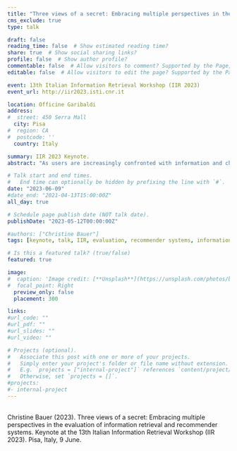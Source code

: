 ```yaml
---
title: "Three views of a secret: Embracing multiple perspectives in the evaluation of information retrieval and recommender systems"
cms_exclude: true
type: talk

draft: false
reading_time: false  # Show estimated reading time?
share: true  # Show social sharing links?
profile: false  # Show author profile?
commentable: false  # Allow visitors to comment? Supported by the Page, Post, and Docs content types.
editable: false  # Allow visitors to edit the page? Supported by the Page, Post, and Docs content types.

event: 13th Italian Information Retrieval Workshop (IIR 2023)
event_url: http://iir2023.isti.cnr.it

location: Officine Garibaldi
address:
#  street: 450 Serra Mall
  city: Pisa
#  region: CA
#  postcode: ''
  country: Italy

summary: IIR 2023 Keynote.
abstract: "As users are increasingly confronted with information and choice overload, we need the ‘right’ information, at the ‘right’ time, in the ‘right’ place, in the ‘right’ way, to the ‘right’ person. Information retrieval and recommender systems are effective means to address this goal. When optimizing and evaluating such systems, we often disregard that a ‘typical’ user is not the only stakeholder interested in a well-functioning system. Beyond ignoring the needs of specific stakeholders, this eventually leads to a malfunctioning system for anyone. In this talk, I will demonstrate that we need to consider the demands of the various stakeholders and provide insights into how we can embrace those needs when evaluating our systems."

# Talk start and end times.
#   End time can optionally be hidden by prefixing the line with `#`.
date: "2023-06-09"
#date_end: "2021-04-13T15:00:00Z"
all_day: true

# Schedule page publish date (NOT talk date).
publishDate: "2023-05-12T00:00:00Z"

#authors: ["Christine Bauer"]
tags: [keynote, talk, IIR, evaluation, recommender systems, information retrieval, multimethods, mutli-stakeholder]

# Is this a featured talk? (true/false)
featured: true

image:
#  caption: 'Image credit: [**Unsplash**](https://unsplash.com/photos/bzdhc5b3Bxs)'
#  focal_point: Right
  preview_only: false
  placement: 300

links:
#url_code: ""
#url_pdf: ""
#url_slides: ""
#url_video: ""

# Projects (optional).
#   Associate this post with one or more of your projects.
#   Simply enter your project's folder or file name without extension.
#   E.g. `projects = ["internal-project"]` references `content/project/deep-learning/index.md`.
#   Otherwise, set `projects = []`.
#projects:
#- internal-project
---
```



<br>
Christine Bauer (2023). Three views of a secret: Embracing multiple perspectives in the evaluation of information retrieval and recommender systems. Keynote at the 13th Italian Information Retrieval Workshop (IIR 2023). Pisa, Italy, 9 June.
